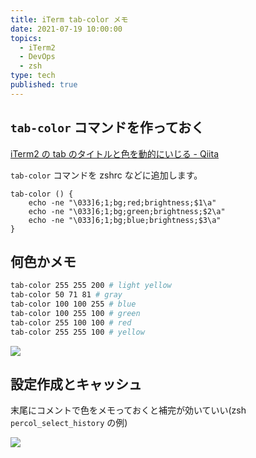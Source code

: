 ```yaml
---
title: iTerm tab-color メモ
date: 2021-07-19 10:00:00
topics:
  - iTerm2
  - DevOps
  - zsh
type: tech
published: true
---
```


## `tab-color` コマンドを作っておく

[iTerm2 の tab のタイトルと色を動的にいじる \- Qiita](https://qiita.com/daicche/items/135d063444d152e63e1c)

`tab-color` コマンドを zshrc などに追加します。

```
tab-color () {
	echo -ne "\033]6;1;bg;red;brightness;$1\a"
	echo -ne "\033]6;1;bg;green;brightness;$2\a"
	echo -ne "\033]6;1;bg;blue;brightness;$3\a"
}
```

## 何色かメモ

```sh
tab-color 255 255 200 # light yellow
tab-color 50 71 81 # gray
tab-color 100 100 255 # blue
tab-color 100 255 100 # green
tab-color 255 100 100 # red
tab-color 255 255 100 # yellow
```

![](https://elzup-image-storage.s3.amazonaws.com/blog/tab-color-sample.png)

## 設定作成とキャッシュ

末尾にコメントで色をメモっておくと補完が効いていい(zsh `percol_select_history` の例)

![](https://elzup-image-storage.s3.amazonaws.com/blog/tab-color-completion.png)

